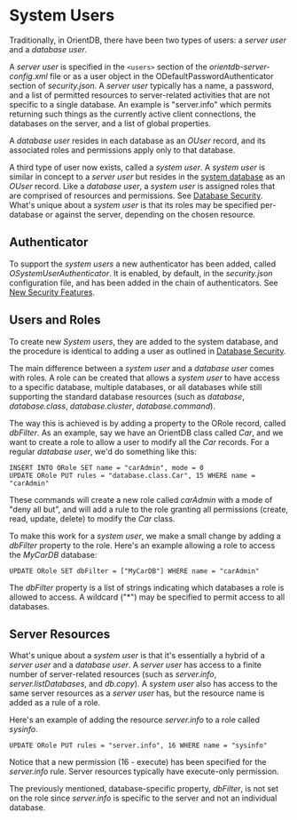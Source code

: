 # System Users #

Traditionally, in OrientDB, there have been two types of users: a *server user* and a *database user*.

A *server user* is specified in the `<users>` section of the *orientdb-server-config.xml* file or as a user object in the ODefaultPasswordAuthenticator section of *security.json*.  A *server user* typically has a name, a password, and a list of permitted resources to server-related activities that are not specific to a single database.  An example is "server.info" which permits returning such things as the currently active client connections, the databases on the server, and a list of global properties.  

A *database user* resides in each database as an *OUser* record, and its associated roles and permissions apply only to that database.

A third type of user now exists, called a *system user*.  A *system user* is similar in concept to a *server user* but resides in the [system database](System-Database.md) as an *OUser* record.  Like a *database user*, a *system user* is assigned roles that are comprised of resources and permissions.  See [Database Security](http://orientdb.com/docs/last/Database-Security.html).  What's unique about a *system user* is that its roles may be specified per-database or against the server, depending on the chosen resource. 

## Authenticator
To support the *system users* a new authenticator has been added, called *OSystemUserAuthenticator*.  It is enabled, by default, in the *security.json* configuration file, and has been added in the chain of authenticators.  See [New Security Features](Security-OrientDB-New-Security-Features.md).

## Users and Roles
To create new *System users*, they are added to the system database, and the procedure is identical to adding a user as outlined in [Database Security](http://orientdb.com/docs/last/Database-Security.html).

The main difference between a *system user* and a *database user* comes with roles.  A role can be created that allows a *system user* to have access to a specific database, multiple databases, or all databases while still supporting the standard database resources (such as *database*, *database.class*, *database.cluster*, *database.command*).

The way this is achieved is by adding a property to the ORole record, called *dbFilter*.  As an example, say we have an OrientDB class called *Car*, and we want to create a role to allow a user to modify all the *Car* records.  For a regular *database user*, we'd do something like this:
```
INSERT INTO ORole SET name = "carAdmin", mode = 0
UPDATE ORole PUT rules = "database.class.Car", 15 WHERE name = "carAdmin"
```

These commands will create a new role called *carAdmin* with a mode of "deny all but", and will add a rule to the role granting all permissions (create, read, update, delete) to modify the *Car* class.

To make this work for a *system user*, we make a small change by adding a *dbFilter* property to the role.  Here's an example allowing a role to access the *MyCarDB* database:
```
UPDATE ORole SET dbFilter = ["MyCarDB"] WHERE name = "carAdmin"
```

The *dbFilter* property is a list of strings indicating which databases a role is allowed to access.  A wildcard ("*") may be specified to permit access to all databases.

## Server Resources
What's unique about a *system user* is that it's essentially a hybrid of a *server user* and a *database user*.  A *server user* has access to a finite number of server-related resources (such as *server.info*, *server.listDatabases*, and *db.copy*).  A *system user* also has access to the same server resources as a *server user* has, but the resource name is added as a rule of a role.

Here's an example of adding the resource *server.info* to a role called *sysinfo*. 
```
UPDATE ORole PUT rules = "server.info", 16 WHERE name = "sysinfo"
```

Notice that a new permission (16 - execute) has been specified for the *server.info* rule.  Server resources typically have execute-only permission.

The previously mentioned, database-specific property, *dbFilter*, is not set on the role since *server.info* is specific to the server and not an individual database.
